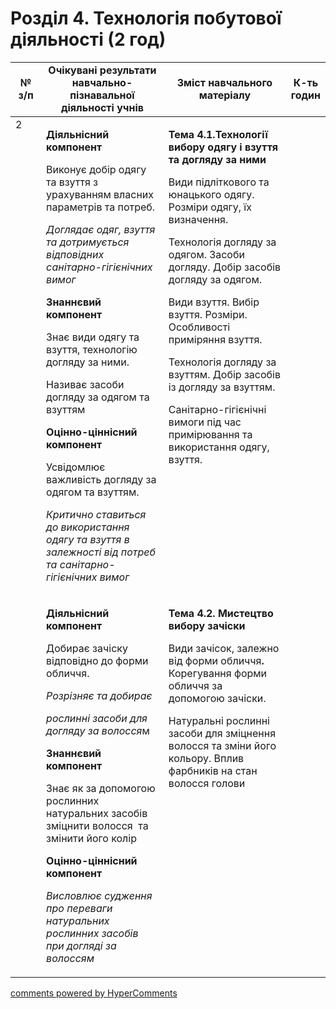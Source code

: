 <div id="hypercomments_widget" class="js-hypercomments-widget invisible"></div>

# Розділ 4. Технологія побутової діяльності (2 год)

<table>
<tr>
<td width="10%" align="center"><b>№ з/п</b></td>
<td width="40%" align="center"><b>Очікувані результати навчально-пізнавальної діяльності учнів</b></td>
<td width="40%" align="center"><b>Зміст навчального матеріалу</b></td>
<td width="10%" align="center"><b>К-ть годин</b></td>
</tr>
<tbody>
<tr>
<td rowspan="2" width="10%" style="vertical-align:top !important;">2</td>
<td width="40%" style="vertical-align:top !important;">
<p><strong>Діяльнісний компонент</strong></p>
<p>Виконує добір одягу та взуття з урахуванням власних параметрів та потреб.</p>
<p><em>Доглядає одяг, взуття та дотримується відповідних санітарно-гігієнічних вимог</em></p>
<p><strong>Знаннєвий компонент</strong></p>
<p>Знає види одягу та взуття, технологію догляду за ними.</p>
<p>Називає засоби догляду за одягом та взуттям</p>
<p><strong>Оцінно-ціннісний компонент</strong></p>
<p>Усвідомлює важливість догляду за одягом та взуттям.</p>
<p><em>Критично ставиться до використання одягу та взуття в залежності від потреб та санітарно-гігієнічних вимог</em></p>
</td>
<td width="40%" style="vertical-align:top !important;">
<p><strong>Тема 4.1.Технології вибору одягу і взуття та догляду за ними</strong></p>
<p>Види підліткового та юнацького одягу. Розміри одягу, їх визначення.</p>
<p>Технологія догляду за одягом. Засоби догляду. Добір засобів догляду за одягом.</p>
<p>Види взуття. Вибір взуття. Розміри. Особливості приміряння взуття.</p>
<p>Технологія догляду за взуттям. Добір засобів із догляду за взуттям.</p>
<p>Санітарно-гігієнічні вимоги під час примірювання та&nbsp; використання одягу, взуття.</p>
</td>
<td width="10%" style="vertical-align:top !important;"></td>
</tr>
<tr>
<td width="40%" style="vertical-align:top !important;">
<p><strong>Діяльнісний компонент</strong></p>
<p>Добирає зачіску відповідно до форми обличчя.</p>
<p><em>Розрізняє та добирає</em></p>
<p><em>рослинні засоби для </em><em>догляду за</em><em> волосся</em>м</p>
<p><strong>Знаннєвий компонент</strong></p>
<p>Знає як за допомогою рослинних натуральних засобів зміцнити волосся &nbsp;та змінити його колір</p>
<p><strong>Оцінно-ціннісний компонент</strong></p>
<p><em>Висловлює судження про переваги натуральних рослинних засобів при догляді за волоссям</em></p>
</td>
<td width="40%" style="vertical-align:top !important;">
<p><strong>Тема 4.2. Мистецтво вибору зачіски</strong></p>
<p>Види зачісок, залежно від форми обличчя<strong>. </strong>Корегування форми обличчя за допомогою зачіски.</p>
<p>Натуральні рослинні засоби для зміцнення волосся та зміни його кольору. Вплив фарбників на стан волосся голови</p>
</td>
<td width="10%" style="vertical-align:top !important;"></td>
</tr>
</table>

<div class="js-hypercomments-container">
<a href="http://hypercomments.com" class="hc-link" title="comments widget">comments powered by HyperComments</a>
</div>